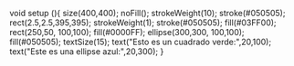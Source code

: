 void setup (){
size(400,400);
noFill();
strokeWeight(10);
stroke(#050505);
rect(2.5,2.5,395,395);
strokeWeight(1);
stroke(#050505);
fill(#03FF00);
rect(250,50, 100,100);
fill(#0000FF);
ellipse(300,300, 100,100);
fill(#050505);
textSize(15);
text("Esto es un cuadrado verde:",20,100);
text("Este es una ellipse azul:",20,300);
}
